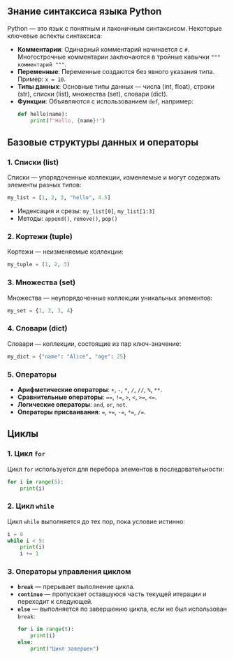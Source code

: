 ## Знание синтаксиса языка Python

Python — это язык с понятным и лаконичным синтаксисом. Некоторые ключевые аспекты синтаксиса:

- **Комментарии**: Одинарный комментарий начинается с `#`. Многострочные комментарии заключаются в тройные кавычки `""" комментарий """`.
- **Переменные**: Переменные создаются без явного указания типа. Пример: `x = 10`.
- **Типы данных**: Основные типы данных — числа (int, float), строки (str), списки (list), множества (set), словари (dict).
- **Функции**: Объявляются с использованием `def`, например:
  ```python
  def hello(name):
      print(f"Hello, {name}!")
  ```
  
## Базовые структуры данных и операторы

### 1. Списки (list)
Списки — упорядоченные коллекции, изменяемые и могут содержать элементы разных типов:
```python
my_list = [1, 2, 3, "hello", 4.5]
```
- Индексация и срезы: `my_list[0]`, `my_list[1:3]`
- Методы: `append()`, `remove()`, `pop()`

### 2. Кортежи (tuple)
Кортежи — неизменяемые коллекции:
```python
my_tuple = (1, 2, 3)
```

### 3. Множества (set)
Множества — неупорядоченные коллекции уникальных элементов:
```python
my_set = {1, 2, 3, 4}
```

### 4. Словари (dict)
Словари — коллекции, состоящие из пар ключ-значение:
```python
my_dict = {"name": "Alice", "age": 25}
```

### 5. Операторы
- **Арифметические операторы**: `+`, `-`, `*`, `/`, `//`, `%`, `**`.
- **Сравнительные операторы**: `==`, `!=`, `>`, `<`, `>=`, `<=`.
- **Логические операторы**: `and`, `or`, `not`.
- **Операторы присваивания**: `=`, `+=`, `-=`, `*=`, `/=`.
  
## Циклы

### 1. Цикл `for`
Цикл `for` используется для перебора элементов в последовательности:
```python
for i in range(5):
    print(i)
```

### 2. Цикл `while`
Цикл `while` выполняется до тех пор, пока условие истинно:
```python
i = 0
while i < 5:
    print(i)
    i += 1
```

### 3. Операторы управления циклом
- **`break`** — прерывает выполнение цикла.
- **`continue`** — пропускает оставшуюся часть текущей итерации и переходит к следующей.
- **`else`** — выполняется по завершению цикла, если не был использован `break`:
  ```python
  for i in range(5):
      print(i)
  else:
      print("Цикл завершен")
  ```
